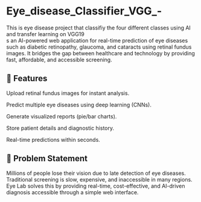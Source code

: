 # Eye_disease_Classifier_VGG_-
This is eye disease project that classifiy the four different classes using AI and transfer learning on VGG19     
s an AI-powered web application for real-time prediction of eye diseases such as diabetic retinopathy, glaucoma, and cataracts using retinal fundus images. It bridges the gap between healthcare and technology by providing fast, affordable, and accessible screening.

 ## 🚀 Features

Upload retinal fundus images for instant analysis.

Predict multiple eye diseases using deep learning (CNNs).

Generate visualized reports (pie/bar charts).

Store patient details and diagnostic history.

Real-time predictions within seconds.

 ## 🏥 Problem Statement

Millions of people lose their vision due to late detection of eye diseases. Traditional screening is slow, expensive, and inaccessible in many regions. 
Eye Lab solves this by providing real-time, cost-effective, and AI-driven diagnosis accessible through a simple web interface.
